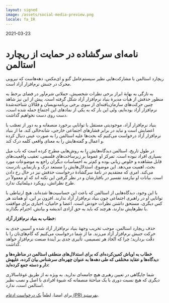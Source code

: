 ```yaml
---
layout: signed
image: /assets/social-media-preview.png
locale: fa_IR
---
```


2021-03-23
  
# نامه‌ای سرگشاده در حمایت از ریچارد استالمن

ریچارد استالمن با مشارکت‌هایی نظیر سیستم‌عامل گنو و ای‌مکس، دهه‌هاست که نیرویی محرک در جنبش نرم‌افزار آزاد است.
  
به تازگی به بهانهٔ ابراز برخی نظرات شخصیش، حملاتی شرم‌آور در فضای برخط به منظور حذفش از هیأت مدیرهٔ بنیاد نرم‌افزار آزاد شکل گرفته است. پیش از این نیز شاهد چنین حرکت‌های سازمان‌یافته‌ای از سوی برخی برنامه‌نویسان و فعّالان شناخته‌شدهٔ نرم‌افزار آزاد بوده‌ایم، ولی این بار که به یکی از نمادهای این اجتماع حمله شده است، دست روی دست نخواهیم گذاشت.

بنیاد نرم‌افزار آزاد، موجودیتی مستقل با توانایی برخورد منصفانه و به دور از تعصّب با اعضایش است و نباید در برابر فشارهای اجتماعی خارجی، شانه‌خالی کند. ما از بنیاد نرم‌افزار آزاد درخواست می‌کنیم که بحث‌ها علیه استالمن را به صورت عینی دنبال کرده و اعمال و گفته‌هایش را به معنای واقعی کلمه درک کند.

در طول تاریخ، استالمن دیدگاه‌هایش را به روش‌هایی مطرح کرده است که باب میل بسیاری افراد نبوده است. تمرکز او عموماً بر زیرساخت‌های فلسفی، تعقیب واقعیت‌های قابل مشاهده و خلوص زبانی بوده و کم‌تر به احساسات دیگران راجع به موضوعات مورد بحث، اهمیت می‌دهد. این موضوع، استدلال‌هایش را مستعد درک و بازنمایی نادرست می‌کند. امری که معتقدیم در نامهٔ سرگشادهٔ درخواست حذفش نیز در حال رخ دادن است. بیانات او نیازمند تفسیر در بافتارشان و در نظر گرفتن این نکته اند که او معمولاً در طرح نظراتش، رویکرد دیپلماتیک ندارد.

با این وجود، دیدگاه‌هایی از استالمن که باعث این حساسیت‌ها شده‌اند، هیچ ارتباطی با توانایی او در راهبری اجتماعی چون بنیاد نرم‌افزار آزاد ندارند. افزون بر این، او همانند هر کس دیگری، مستحق داشتن نظرات خودش است. اعضا و حامیان، اجباری برای موافقت با نظرهایش ندارند، هرچند که باید به حق آزادی اندیشه و بیانش، احترام بگذارند.

**خطاب به بنیاد نرم‌افزار آزاد:**

حذف ریچارد استالمن، موجب تخریب وجههٔ بنیاد نرم‌افزار آزاد شده و آسیبی جدی به حرکت جنبش نرم‌افزار آزاد می‌زند. ما از شما درخواست می‌کنیم که گام‌های‌تان را با دقّت بردارید؛ چرا که اتّخاذ هر تصمیمی، تأثیری جدی بر آیندهٔ صنعت نرم‌افزار خواهد گذاشت.

**خطاب به اوباش کمین‌کرده‌ای که برای استدلال‌های منطقی استالمن در مناظره‌ها و دیدگاه‌ها و عقاید مختلفی که طی دهه‌ها به عنوان چهره‌ای سرشناس بیان کرده، علیهش دار و دسته جمع کرده‌اید:**

شما جایگاهی در تعیین رهبری هیچ جامعه‌ای ندارید. به ویژه نه از طریق غوغاسالاری دیگری که هیچ نسبت دوری با یک مباحثهٔ منصفانه که شیوهٔ افرادی با اصل و نصب نظیر استالمن است، ندارد.

برای امضا، لطفاً [یک درخواست ادغام (PR) بفرستید](https://github.com/rms-support-letter/rms-support-letter.github.io/pulls).
